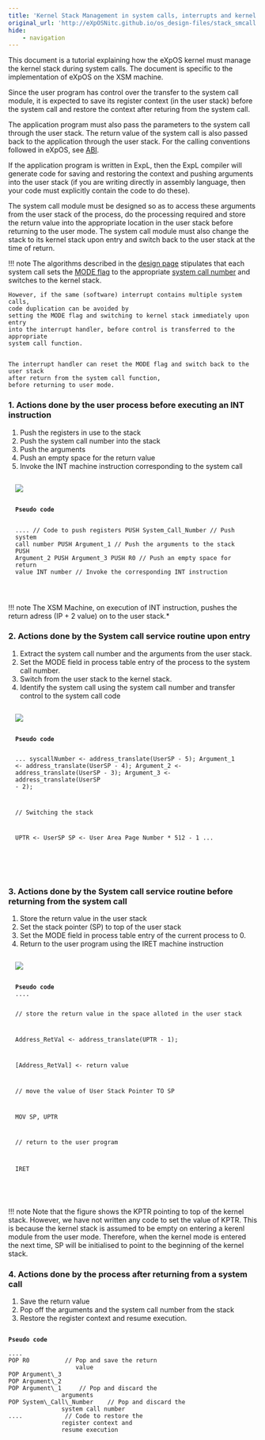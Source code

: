 ```yaml
---
title: 'Kernel Stack Management in system calls, interrupts and kernel modules'
original_url: 'http://eXpOSNitc.github.io/os_design-files/stack_smcall.html'
hide:
    - navigation
---
```




This document is a tutorial explaining how the eXpOS kernel must manage the kernel stack during system calls. The document is specific to the implementation of eXpOS on the XSM machine. 
 
Since the user program has control over the transfer to the system call module, it is expected to save its register context (in the user stack) before the system call and restore the context after returing from the system call.

The application program must also pass the parameters to the system call through the user stack. The return value of the system call is also passed back to the application through the user stack. For the calling conventions followed in eXpOS, see [ABI](../abi.md).

If the application program is written in ExpL, then the ExpL compiler will generate code for saving and restoring the context
and pushing arguments into the user stack (if you are writing directly in assembly language, then your code must explicitly contain the code to do these). 

The system call module must be designed so as to access these arguments from the user stack of the process, do the processing
required and store the return value into the appropriate location in the user stack before returning to the user mode. 
The system call module must also change the stack to its kernel stack upon entry and switch back to the user stack at the time
of return.





!!! note
	The algorithms described in the [design page](index.md) stipulates that each system call sets the [MODE flag](process-table.md) to the appropriate [system call number](sw-interface.md) and switches to the kernel stack.
  
	However, if the same (software) interrupt contains multiple system calls,
	code duplication can be avoided by
	setting the MODE flag and switching to kernel stack immediately upon entry
	into the interrupt handler, before control is transferred to the appropriate
	system call function.


	The interrupt handler can reset the MODE flag and switch back to the user stack
	after return from the system call function,
	before returning to user mode.


###  **1. Actions done by the user process before executing an INT instruction**

1. Push the registers in use to the stack
2. Push the system call number into the stack
3. Push the arguments
4. Push an empty space for the return value
5. Invoke the INT machine instruction corresponding to the system call

<div style="padding: 1em;border: 1px solid var(--md-code-fg-color);">
<img src="../../assets/img/stack-management/Kernel_sw1.png">
<pre><code>
<b>Pseudo code</b>

.... 			// Code to push registers
PUSH System\_Call\_Number	// Push system call number
PUSH Argument\_1		// Push the arguments to the stack
PUSH Argument\_2
PUSH Argument\_3
PUSH R0			// Push an empty space for return value
INT number		// Invoke the corresponding INT 
			       instruction
</code></pre>
</div>

!!! note
	The XSM Machine, on execution of INT instruction, pushes the return adress (IP + 2 value) on to the user stack.*
  
 

### **2. Actions done by the System call service routine upon entry**

1. Extract the system call number and the arguments from the user stack.
2. Set the MODE field in process table entry of the process to the system call number.
3. Switch from the user stack to the kernel stack.
4. Identify the system call using the system call number and transfer control to the system call code


  

<div style="padding: 1em;border: 1px solid var(--md-code-fg-color);">
<img src="../../assets/img/stack-management/Kernel_sw2.png">
<pre><code>
<b>Pseudo code</b>

... 
syscallNumber <- address\_translate(UserSP - 5);
Argument\_1    <- address\_translate(UserSP - 4);
Argument\_2    <- address\_translate(UserSP - 3);
Argument\_3    <- address\_translate(UserSP - 2);

// Switching the stack

UPTR <- UserSP
SP   <- User Area Page Number * 512 - 1
...

</code></pre>
</div>


### **3. Actions done by the System call service routine before returning from the system call**

1. Store the return value in the user stack
2. Set the stack pointer (SP) to top of the user stack 
3. Set the MODE field in process table entry of the current process to 0.
4. Return to the user program using the IRET machine instruction

<div style="padding: 1em;border: 1px solid var(--md-code-fg-color);">
<img src="../../assets/img/stack-management/Kernel_sw1.png">
<pre><code>
<b>Pseudo code</b>
....		   

// store the return value in the 
       space alloted in the user stack

Address\_RetVal <- address\_translate(UPTR - 1);
		
[Address\_RetVal] <- return value 	    

// move the value of User Stack 
       Pointer TO SP
		
MOV SP, UPTR	

// return to the user program

IRET		
</code></pre>
</div>

!!! note
	Note that the figure shows the KPTR pointing to top of the kernel stack. However, we have not written any 
	code to set the value of KPTR. This is because the kernel stack is assumed to be empty on entering a kerenl module from
	the user mode. Therefore, when the kernel mode is entered the next time, SP will be initialised to point to the 
	beginning of the kernel stack.
	
  


### **4. Actions done by the process after returning from a system call**


1. Save the return value
2. Pop off the arguments and the system call number from the stack
3. Restore the register context and resume execution.

<pre><code>
<b>Pseudo code</b>

....
POP R0			// Pop and save the return 
		           value
POP Argument\_3		
POP Argument\_2
POP Argument\_1		// Pop and discard the 
			   arguments
POP System\_Call\_Number	// Pop and discard the 
			   system call number 
....			// Code to restore the 
			   register context and 
			   resume execution
</code></pre>